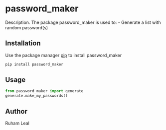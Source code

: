 # password_maker

Description. 
The package password_maker is used to:
	- Generate a list with random password(s)

## Installation

Use the package manager [pip](https://pip.pypa.io/en/stable/) to install password_maker

```bash
pip install password_maker
```

## Usage

```python
from password_maker import generate
generate.make_my_passwords()
```

## Author
Ruham Leal
